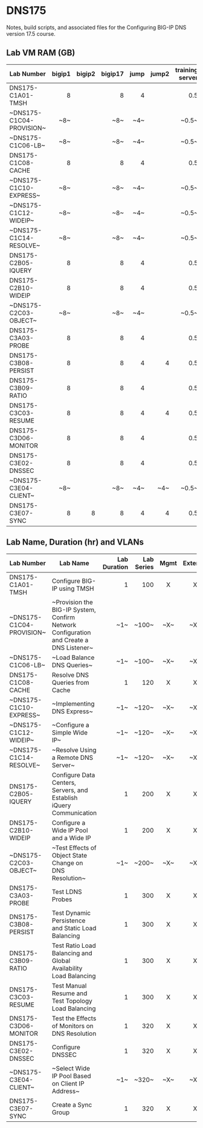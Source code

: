 # DNS175

Notes, build scripts, and associated files for the Configuring BIG-IP DNS version 17.5 course.

## Lab VM RAM (GB)

|Lab Number              |bigip1|bigip2|bigip17|jump|jump2|training server|SCF file                       |
|------------------------|-----:|-----:|------:|---:|----:|--------------:|-------------------------------|
|DNS175-C1A01-TMSH       |8     |      |8      |4   |     |0.5            |cfg_w_tmsh.scf                 |
|~DNS175-C1C04-PROVISION~|~8~   |      |~8~    |~4~ |     |~0.5~          |  ~*none*~                     |
|~DNS175-C1C06-LB~       |~8~   |      |~8~    |~4~ |     |~0.5~          |~create_dns_listener.scf~      |
|DNS175-C1C08-CACHE      |8     |      |8      |4   |     |0.5            |load_balance_dns_queries.scf   |
|~DNS175-C1C10-EXPRESS~  |~8~   |      |~8~    |~4~ |     |~0.5~          |~resolve_dns_queries_cache.scf~|
|~DNS175-C1C12-WIDEIP~   |~8~   |      |~8~    |~4~ |     |~0.5~          |~implement_dns_express.scf~    |
|~DNS175-C1C14-RESOLVE~  |~8~   |      |~8~    |~4~ |     |~0.5~          |~configure_simple_wideip.scf~  |
|DNS175-C2B05-IQUERY     |8     |      |8      |4   |     |0.5            ||
|DNS175-C2B10-WIDEIP     |8     |      |8      |4   |     |0.5            ||
|~DNS175-C2C03-OBJECT~   |~8~   |      |~8~    |~4~ |     |~0.5~          ||
|DNS175-C3A03-PROBE      |8     |      |8      |4   |     |0.5            ||
|DNS175-C3B08-PERSIST    |8     |      |8      |4   |4    |0.5            ||
|DNS175-C3B09-RATIO      |8     |      |8      |4   |     |0.5            ||
|DNS175-C3C03-RESUME     |8     |      |8      |4   |4    |0.5            ||
|DNS175-C3D06-MONITOR    |8     |      |8      |4   |     |0.5            ||
|DNS175-C3E02-DNSSEC     |8     |      |8      |4   |     |0.5            ||
|~DNS175-C3E04-CLIENT~   |~8~   |      |~8~    |~4~ |~4~  |~0.5~            ||
|DNS175-C3E07-SYNC       |8     |8     |8      |4   |4    |0.5            ||

## Lab Name, Duration (hr) and VLANs

|Lab Number              |Lab Name                                                                              |Lab Duration|Lab Series|Mgmt|External|Internal|
|------------------------|--------------------------------------------------------------------------------------|-----------:|---------:|:--:|:------:|:------:|
|DNS175-C1A01-TMSH       |Configure BIG-IP using TMSH                                                           |1           |100       |X   |X       |X       |
|~DNS175-C1C04-PROVISION~|~Provision the BIG-IP System, Confirm Network Configuration and Create a DNS Listener~|~1~         |~100~     |~X~ |~X~     |~X~     |
|~DNS175-C1C06-LB~       |~Load Balance DNS Queries~                                                            |~1~         |~100~     |~X~ |~X~     |~X~     |
|DNS175-C1C08-CACHE      |Resolve DNS Queries from Cache                                                        |1           |120       |X   |X       |X       |
|~DNS175-C1C10-EXPRESS~  |~Implementing DNS Express~                                                            |~1~         |~120~     |~X~ |~X~     |~X~     |
|~DNS175-C1C12-WIDEIP~   |~Configure a Simple Wide IP~                                                          |~1~         |~120~     |~X~ |~X~     |~X~     |
|~DNS175-C1C14-RESOLVE~  |~Resolve Using a Remote DNS Server~                                                   |~1~         |~120~     |~X~ |~X~     |~X~     |
|DNS175-C2B05-IQUERY     |Configure Data Centers, Servers, and Establish iQuery Communication                   |1           |200       |X   |X       |X       |
|DNS175-C2B10-WIDEIP     |Configure a Wide IP Pool and a Wide IP                                                |1           |200       |X   |X       |X       |
|~DNS175-C2C03-OBJECT~   |~Test Effects of Object State Change on DNS Resolution~                               |~1~         |~200~     |~X~ |~X~     |~X~     |
|DNS175-C3A03-PROBE      |Test LDNS Probes                                                                      |1           |300       |X   |X       |X       |
|DNS175-C3B08-PERSIST    |Test Dynamic Persistence and Static Load Balancing                                    |1           |300       |X   |X       |X       |
|DNS175-C3B09-RATIO      |Test Ratio Load Balancing and Global Availability Load Balancing                      |1           |300       |X   |X       |X       |
|DNS175-C3C03-RESUME     |Test Manual Resume and Test Topology Load Balancing                                   |1           |300       |X   |X       |X       |
|DNS175-C3D06-MONITOR    |Test the Effects of Monitors on DNS Resolution                                        |1           |320       |X   |X       |X       |
|DNS175-C3E02-DNSSEC     |Configure DNSSEC                                                                      |1           |320       |X   |X       |X       |
|~DNS175-C3E04-CLIENT~   |~Select Wide IP Pool Based on Client IP Address~                                      |~1~         |~320~     |~X~ |~X~     |~X~     |
|DNS175-C3E07-SYNC       |Create a Sync Group                                                                   |1           |320       |X   |X       |X       |

